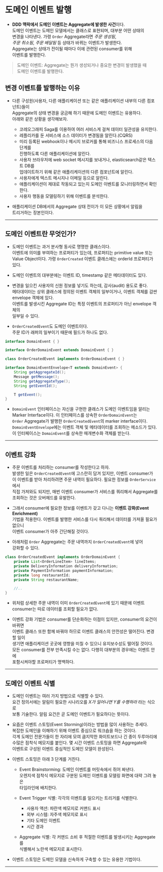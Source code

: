 # 도메인 이벤트 발행

- **DDD 맥락에서 도메인 이벤트는 Aggregate에 발생한 사건**이다.  
  도메인 이벤트는 도메인 모델에서는 클래스로 표현되며, 대부분 어떤 상태의  
  변경을 나타낸다. 가령 `Order` Aggregate라면 _주문 생성됨_,  
  _주문 취소됨_, _주문 배달됨_ 등 상태가 바뀌는 이벤트가 발생한다.  
  Aggregate는 상태가 전이될 때마다 이에 관련된 consumer를 위해  
  이벤트를 발행한다.

> 도메인 이벤트: Aggregate는 뭔가 생성되거나 중요한 변경이 발생했을 때  
> 도메인 이벤트를 발행한다.

<h2>변경 이벤트를 발행하는 이유</h2>

- 다른 구성원(사용자, 다른 애플리케이션 또는 같은 애플리케이션 내부의 다른 컴포넌트)들이  
  Aggregate의 상태 변경을 궁금해 하기 때문에 도메인 이벤트는 유용하다.  
  아래와 같은 상황을 생각해보자.

  - 코레오그래피 Saga를 이용하여 여러 서비스게 걸쳐 데이터 일관성을 유지한다.
  - 레플리카를 둔 서비스에 소스 데이터가 변경됨을 알린다.(CQRS)
  - 미리 등록된 webhook이나 메시지 브로커를 통해 비즈니스 프로세스의 다음 단계를  
    진행하도록 다른 애플리케이션에 알린다.
  - 사용자 브라우저에 web socket 메시지를 보내거나, elasticsearch같은 텍스트 DB를  
    업데이트하기 위해 같은 애플리케이션의 다른 컴포넌트에 알린다.
  - 사용자에게 텍스트 메시지나 이메일 등으로 알린다.
  - 애플리케이션이 제대로 작동되고 있는지 도메인 이벤트를 모니터링하면서 확인한다.
  - 사용자 행동을 모델링하기 위해 이벤트를 분석한다.

- 애플리케이션 DB에서의 Aggregate 상태 전이가 이 모든 상황에서 알림을  
  트리거하는 장본인이다.

<hr/>

<h2>도메인 이벤트란 무엇인가?</h2>

- 도메인 이벤트는 과거 분사형 동사로 명명한 클래스이다.  
  이벤트에 의미를 부여하는 프로퍼티가 있는데, 프로퍼티는 primitive value 또는  
  Value Object이다. 가령 `OrderCreated` 이벤트 클래스에는 orderId 프로퍼티가 있다.

- 도메인 이벤트의 대부분에는 이벤트 ID, timestamp 같은 메타데이터도 있다.

- 변경을 일으킨 사용자의 신원 정보를 넣기도 하는데, 감사(audit) 용도로 좋다.  
  메타데이터는 상위 클래스에 정의된 이벤트 객체의 일부이거나, 이벤트 객체를 감싼 envelope 객체에 있다.  
  이벤트를 발생시킨 Aggregate ID는 특정 이벤트의 프로퍼티가 아닌 envelope 객체의  
  일부일 수 있다.

- `OrderCreatedEvent`도 도메인 이벤트이다.  
  주문 ID가 래퍼의 일부이기 때문에 필드가 하나도 없다.

```java
interface DomainEvent { }

interface OrderDomainEvent extends DomainEvent { }

class OrderCreatedEvent implements OrderDomainEvent { }

interface DomainEventEnvelope<T extends DomainEvent> {
    String getAggregateId();
    Message getMessage();
    String getAggregateType();
    String getEventId();

    T getEvent();
}
```

- `DomainEvent` 인터페이스는 자신을 구현한 클래스가 도메인 이벤트임을 알리는  
  Marker Interface이다. 이 인터페이스를 상속한 `OrderDomainEvent`는  
  `Order` Aggregate가 발행한 `OrderCreatedEvent`의 marker interface이다.  
  `DomainEventEnvelope`에는 이벤트 객체 및 메타데이터를 조회하는 메소드가 있다.  
  이 인터페이스는 `DomainEvent`를 상속한 매개변수화 객체를 받는다.

<hr/>

<h2>이벤트 강화</h2>

- 주문 이벤트를 처리하는 consumer를 작성한다고 하자.  
  발생한 일은 `OrderCreatedEvent`에 고스란히 담겨 있지만, 이벤트 consumer가  
  이 이벤트를 받아 처리하려면 주문 내역이 필요하다. 필요한 정보를 `OrderService`에서  
  직접 가져와도 되지만, 매번 이벤트 consumer가 서비스를 쿼리해서 Aggregate를  
  조회하는 것은 오버헤드를 유발한다.

- 그래서 consumer에 필요한 정보를 이벤트가 갖고 다니는 **이벤트 강화(Event Enrichment)**  
  기법을 적용한다. 이벤트를 발행한 서비스를 다시 쿼리해서 데이터를 가져올 필요가 없으니  
  이벤트 consumer가 아주 간단해질 것이다.

- 아래처럼 `Order` Aggregate는 주문 내역까지 `OrderCreatedEvent`에 넣어  
  강화할 수 있다.

```java
class OrderCreatedEvent implements OrderDomainEvent {
    private List<OrderLineItem> lineItems;
    private DeliveryInformation deliveryInformation;
    private PaymentInformation paymentInformation;
    private long restaurantId;
    private String restaurantName;

    //..
}
```

- 위처럼 상세한 주문 내역이 이미 `OrderCreatedEvent`에 있기 때문에 이벤트  
  consumer는 따로 데이터를 조회할 필요가 없다.

- 이벤트 강화 기법은 consumer를 단순화하는 이점이 있지만, consumer의 요건이 바뀌면  
  이벤트 클래스 또한 함께 바꿔야 하므로 이벤트 클래스의 안전성은 떨어진다. 변경할 일이  
  생기면 애플리케이션 곳곳에 영향을 미칠 수 있으니 유지보수성도 떨어질 것이다.  
  모든 consumer를 전부 만족시킬 수는 없다. 다행히 대부분의 경우에는 이벤트 안에  
  포함시켜야할 프로퍼티가 명백하다.

<hr/>

<h2>도메인 이벤트 식별</h2>

- 도메인 이벤트는 여러 가지 방법으로 식별할 수 있다.  
  요건 정의서에는 알림이 필요한 시나리오를 _X가 일어나면 Y를 수행하라_ 라는 식으로  
  보통 기술한다. 알림 요건은 곧 도메인 이벤트가 필요하다는 뜻이다.

- 요즘은 이벤트 스토밍(Event Storming)이라는 방법을 많이 사용하는 추세다.  
  복잡한 도메인을 이해하기 위해 이벤트 중심으로 워크숍을 하는 것이다.  
  각계 도메인 전문가들이 한 자리에 모여 큼지막한 화이트보드나 긴 종이 두루마리에  
  수많은 점착식 메모지를 붙인다. 몇 시간 이벤트 스토밍을 하면 Aggregate와  
  이벤트로 구성된 이벤트 중심적인 도메인 모델이 완성된다.

- 이벤트 스토밍은 아래 3 단계를 거친다.

  - Event Brainstorming: 도메인 이벤트를 머릿속에서 쥐어 짜낸다.  
    오렌지색 점착식 메모지로 구분된 도메인 이벤트를 모델링 화면에 대략 그려 놓은  
    타임라인에 배치한다.

  - Event Trigger 식별: 각각의 이벤트를 일으키는 트리거를 식별한다.

    - 사용자 액션: 파란색 메모지로 커맨드 표시
    - 외부 시스템: 자주색 메모지로 표시
    - 기타 도메인 이벤트
    - 시간 경과

  - Aggregate 식별: 각 커맨드 소비 후 적절한 이벤트를 발생시키는 Aggregate를  
    식별해서 노란색 메모지로 표시한다.

- 이벤트 스토밍은 도메인 모델을 신속하게 구축할 수 있는 유용한 기법이다.

<hr/>
